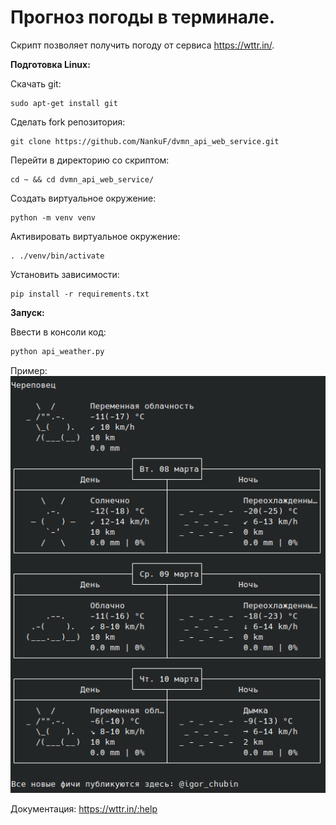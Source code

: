 # Прогноз погоды в терминале.

Скрипт позволяет получить погоду от сервиса https://wttr.in/.

**Подготовка Linux:**<br>

Скачать git:
```
sudo apt-get install git
```
Сделать fork репозитория:
```
git clone https://github.com/NankuF/dvmn_api_web_service.git
```
Перейти в директорию со скриптом:
```
cd ~ && cd dvmn_api_web_service/
```
Создать виртуальное окружение:
```
python -m venv venv
```
Активировать виртуальное окружение:
```
. ./venv/bin/activate
```
Установить зависимости:
```
pip install -r requirements.txt 
```
**Запуск:** <br>

Ввести в консоли код:
```python
python api_weather.py
```

Пример: <br>
![img.png](img.png)

Документация:
https://wttr.in/:help